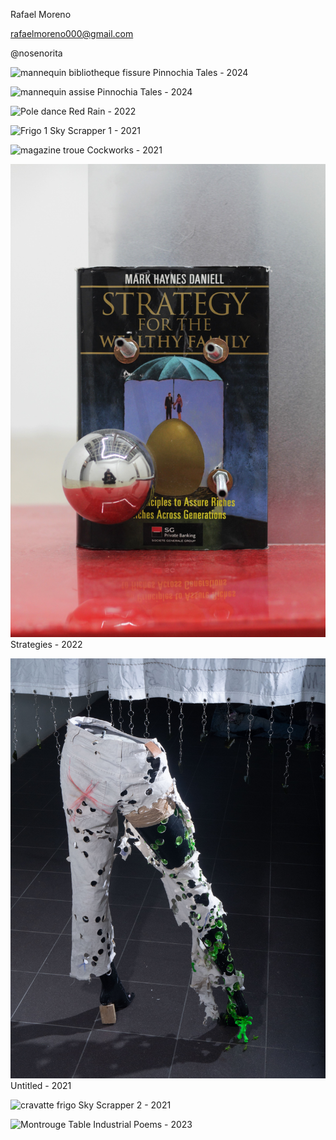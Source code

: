 Rafael Moreno

rafaelmoreno000@gmail.com 

@nosenorita

![mannequin bibliotheque fissure](images/la-fissure-41.jpg) 
Pinnochia Tales - 2024

![mannequin assise](la-fissure-28.jpg) 
Pinnochia Tales - 2024

![Pole dance](raf3.jpg) 
Red Rain - 2022

![Frigo 1](IMG_0120.jpg)
Sky Scrapper 1 - 2021

![magazine troue](IMG_9915copy.jpg)
Cockworks - 2021

![Livre strategies](Moreno-Rafael-Strategies.JPG)
Strategies - 2022

![Mannequin Troue](P2100492.jpg)
Untitled - 2021

![cravatte frigo ](SKYSCRAPER1&2-RafaelMoreno2022-CreditsRaphaelMassart__.jpg)
Sky Scrapper 2 - 2021

![Montrouge Table](rafael-moreno-montrouge-29.jpg)
Industrial Poems - 2023

